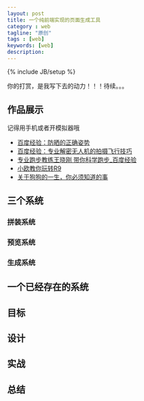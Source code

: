 ```yaml
---
layout: post
title: 一个纯前端实现的页面生成工具
category : web
tagline: "原创"
tags : [web]
keywords: [web]
description: 
---
```

{% include JB/setup %}

你的打赏，是我写下去的动力！！！待续。。。

## 作品展示
记得用手机或者开模拟器哦

- [百度经验：防晒的正确姿势](http://jingyan.baidu.com/zt/fangshai2016/wap/index.html)
- [百度经验：专业解密无人机的拍摄飞行技巧](http://jingyan.baidu.com/zt/UVA/index.html)
- [专业跑步教练王晓刚 带你科学跑步_百度经验](http://jingyan.baidu.com/zt/run/index.html)
- [小欧教你玩转R9](http://jingyan.baidu.com/zt/oppo/index.html)
- [关于狗狗的一生，你必须知道的事](http://jingyan.baidu.com/zt/YCW1/index.html)

## 三个系统

### 拼装系统

### 预览系统

### 生成系统

## 一个已经存在的系统

## 目标

## 设计

## 实战

## 总结
